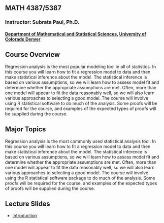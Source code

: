 ## MATH 4387/5387
### Instructor: Subrata Paul, Ph.D.
#### [Department of Mathematical and Statistical Sciences](math.ucdenver.edu), [University of Colorado Denver](www.ucdenver.edu)

## Course Overview

Regression analysis is the most popular modeling tool in all of statistics.  In this course you will learn how to fit a regression model to data and then make statistical inference about the model.  The statistical inference is based on various assumptions, so we will learn how to assess model fit and determine whether the appropriate assumptions are met.  Often, more than one model will appear to fit the data reasonably well, so we will also learn various approaches to selecting a good model.  The course will involve using R statistical software to do much of the analysis.  Some proofs will be required for the course, and examples of the expected types of proofs will be supplied during the course.

## Major Topics

Regression analysis is the most commonly used statistical analysis tool.  In this course you will learn how to fit a regression model to data and then make statistical inference about the model.  The statistical inference is based on various assumptions, so we will learn how to assess model fit and determine whether the appropriate assumptions are met.  Often, more than one model will appear to fit the data reasonably well, so we will also learn various approaches to selecting a good model.  The course will involve using the R statistical software package to do much of the analysis.  Some proofs will be required for the course, and examples of the expected types of proofs will be supplied during the course.

## Lecture Slides

* [Introduction](chapter1.html)
